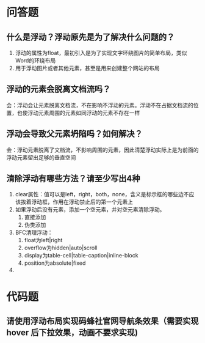 # 问答题
## 什么是浮动？浮动原先是为了解决什么问题的？
1. 浮动的属性为float，最初引入是为了实现文字环绕图片的简单布局，类似Word的环绕布局
2. 用于浮动图片或者其他元素，甚至是用来创建整个网站的布局

## 浮动的元素会脱离文档流吗？
会：浮动会让元素脱离文档流，不在影响不浮动的元素。浮动不在占据文档流的位置，也使浮动元素周围的元素如同浮动的元素不存在一样

## 浮动会导致父元素坍陷吗？如何解决？
会：浮动元素脱离了文档流，不影响周围的元素，因此清楚浮动实际上是为前面的浮动元素留出足够的垂直空间

## 清除浮动有哪些方法？请至少写出4种
1. clear属性：值可以是left，right，both，none，含义是标示框的哪些边不应该挨着浮动框，作用在浮动禁止后的第一个元素上
2. 如果浮动后没有元素，添加一个空元素，并对空元素清除浮动。
   1. 直接添加
   2. 伪类添加
3. BFC清理浮动：
   1. float为left|right
   2. overflow为hidden|auto|scroll
   3. display为table-cell|table-caption|inline-block
   4. position为absolute|fixed
4. 


# 代码题
## 请使用浮动布局实现码蜂社官网导航条效果（需要实现 hover 后下拉效果，动画不要求实现)
